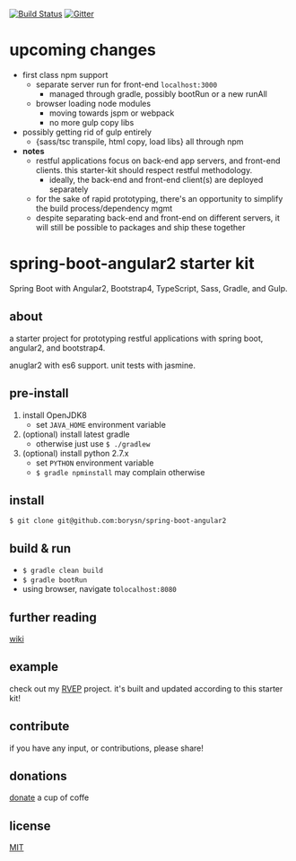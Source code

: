 [![Build Status](https://travis-ci.org/borysn/spring-boot-angular2.svg?branch=master)](https://travis-ci.org/borysn/spring-boot-angular2)
[![Gitter](https://badges.gitter.im/borysn/spring-boot-angular2.svg)](https://gitter.im/borysn/spring-boot-angular2?utm_source=badge&utm_medium=badge&utm_campaign=pr-badge)

# upcoming changes 
- first class npm support
   * separate server run for front-end `localhost:3000`
       - managed through gradle, possibly bootRun or a new runAll
   * browser loading node modules
       - moving towards jspm or webpack
       - no more gulp copy libs
- possibly getting rid of gulp entirely
    * {sass/tsc transpile, html copy, load libs} all through npm
- **notes**
    * restful applications focus on back-end app servers, and front-end clients. this starter-kit should respect restful methodology.
        - ideally, the back-end and front-end client(s) are deployed separately 
    * for the sake of rapid prototyping, there's an opportunity to simplify the build process/dependency mgmt
    * despite separating back-end and front-end on different servers, it will still be possible to packages and ship these together
    
# spring-boot-angular2 starter kit

Spring Boot with Angular2, Bootstrap4, TypeScript, Sass, Gradle, and Gulp.

## about

a starter project for prototyping restful applications with spring boot, angular2, and bootstrap4.

anuglar2 with es6 support. unit tests with jasmine.

## pre-install

1. install OpenJDK8
    - set `JAVA_HOME` environment variable
1. (optional) install latest gradle
    - otherwise just use `$ ./gradlew`
1. (optional) install python 2.7.x
    - set `PYTHON` environment variable
    - `$ gradle npminstall` may complain otherwise

## install

`$ git clone git@github.com:borysn/spring-boot-angular2`

## build & run

* `$ gradle clean build`
* `$ gradle bootRun`
* using browser, navigate to`localhost:8080`

## further reading

[wiki](https://github.com/borysn/spring-boot-angular2/wiki)

## example

check out my [RVEP](https://gitlab.com/borysn/RVEP/tree/dev) project. it's built and updated according to this starter kit!

## contribute

if you have any input, or contributions, please share!

## donations
[donate](https://www.paypal.com/cgi-bin/webscr?cmd=_donations&business=4NPQ49B5NRV3E&lc=US&item_name=Borys%20Niewiadomski&currency_code=USD&bn=PP%2dDonationsBF%3abtn_donate_LG%2egif%3aNonHosted) a cup of coffe

## license
[MIT](/LICENSE)
